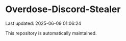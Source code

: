 # Overdose-Discord-Stealer

Last updated: 2025-06-09 01:06:24

This repository is automatically maintained.
